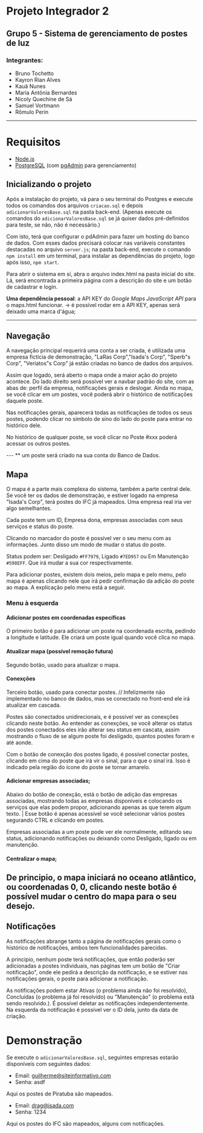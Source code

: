 # Projeto Integrador 2
## Grupo 5 - Sistema de gerenciamento de postes de luz

### Integrantes:
- Bruno Tochetto
- Kayron Rian Alves
- Kauã Nunes
- Maria Antônia Bernardes
- Nicoly Quechine de Sá
- Samuel Vortmann
- Rômulo Perin

---
# Requisitos
- [Node.js](https://nodejs.org)  
- [PostgreSQL](https://www.postgresql.org/) (com [pgAdmin](https://www.pgadmin.org/) para gerenciamento)  

## Inicializando o projeto
Após a instalação do projeto, vá para o seu terminal do Postgres e execute todos os comandos dos arquivos `criacao.sql` e depois `adicionarValoresBase.sql` na pasta back-end.
(Apenas execute os comandos do `adicionarValoresBase.sql` se já quiser dados pré-definidos para teste, se não, não é necessário.)

Com isto, terá que configurar o pdAdmin para fazer um hosting do banco de dados. Com esses dados precisará colocar nas variáveis constantes destacadas no arquivo `server.js`;
na pasta back-end, execute o comando `npm install` em um terminal, para instalar as dependências do projeto, logo após isso, `npm start`.

Para abrir o sistema em sí, abra o arquivo index.html na pasta inicial do site.
Lá, será encontrada a primeira página com a descrição do site e um botão de cadastrar e login.

**Uma dependência pessoal**: a API KEY do _Google Maps JavaScript API_ para o maps.html funcionar. -> é possível rodar em a API KEY, apenas será deixado uma marca d'água;

---

## Navegação
A navegação principal requerirá uma conta a ser criada, é utilizada uma empresa fictícia de demonstração, "LaRas Corp","Isada's Corp", "Sperb"s Corp", "Veriatos"s Corp" já estão criadas no banco de dados dos arquivos.

Assim que logado, será aberto o mapa onde a maior ação do projeto acontece. Do lado direito será possível ver a navbar padrão do site, com as abas de: perfil da empresa, notificações gerais e deslogar.
Ainda no mapa, se você clicar em um postes, você poderá abrir o histórico de notificações daquele poste.

Nas notificações gerais, aparecerá todas as notificações de todos os seus postes, podendo clicar no simbolo de sino do lado do poste para entrar no histórico dele.

No histórico de qualquer poste, se você clicar no Poste #xxx poderá acessar os outros postes.

--- ** um poste será criado na sua conta do Banco de Dados.

## Mapa
O mapa é a parte mais complexa do sistema, também a parte central dele. Se você ter os dados de demonstração, e estiver logado na empresa "Isada's Corp", terá postes do IFC já mapeados. Uma empresa real iria ver algo semelhantes.

Cada poste tem um ID, Empresa dona, empresas associadas com seus serviços e status do poste.

Clicando no marcador do poste é possível ver o seu menu com as informações. Junto disso um modo de mudar o status do poste.

Status podem ser: Desligado `#FF7979`, Ligado `#7ED957`  ou Em Manutenção `#598EFF`. Que irá mudar a sua cor respectivamente.

Para adicionar postes, existem dois meios, pelo mapa e pelo menu, pelo mapa é apenas clicando nele que irá pedir confirmação da adição do poste ao mapa. A explicação pelo menu está a seguir.

### Menu à esquerda

#### Adicionar postes em coordenadas específicas
O primeiro botão é para adicionar um poste na coordenada escrita, pedindo a longitude e latitude. Ele criará um poste igual quando você clica no mapa.

#### Atualizar mapa (possível remoção futura)
Segundo botão, usado para atualizar o mapa.

#### Conexções
Terceiro botão, usado para conectar postes. // Infelizmente não implementado no banco de dados, mas se conectado no front-end ele irá atualizar em cascada.

Postes são conectados unidirecionais, e é possível ver as conexções clicando neste botão.
Ao entender as conexções, se você alterar os status dos postes conectados eles irão alterar seu status em cascata, assim mostrando o fluxo de se algum poste foi desligado, quantos postes foram e até aonde.

Com o botão de conexção dos postes ligado, é possível conectar postes, clicando em cima do poste que irá vir o sinal, para o que o sinal irá. Isso é indicado pela região do ícone do poste se tornar amarelo.

#### Adicionar empresas associadas;

Abaixo do botão de conexção, está o botão de adição das empresas associadas, mostrando todas as empresas disponíveis e colocando os serviços que elas podem propor, adicionando apenas as que terem algum texto. | Esse botão é apenas acessível se você selecionar vários postes segurando CTRL e clicando em postes.

Empresas associadas a um poste pode ver ele normalmente, editando seu status, adicionando notificações ou deixando como Desligado, ligado ou em manutenção.

#### Centralizar o mapa;

De principio, o mapa iniciará no oceano atlântico, ou coordenadas 0, 0, clicando neste botão é possível mudar o centro do mapa para o seu desejo.
---

## Notificações
As notificações abrange tanto a página de notificações gerais como o histórico de notificações, ambos tem funcionalidades parecidas.

A principio, nenhum poste terá notificações, que então poderão ser adicionadas a postes individuais, nas páginas tem um botão de "Criar notificação", onde ele pedirá a descrição da notificação, e se estiver nas notificações gerais, o poste para adicionar a notificação.

As notificações podem estar Ativas (o problema ainda não foi resolvido), Concluídas (o problema já foi resolvido) ou "Manutenção" (o problema está sendo resolvido.).
É possível deletar as notificações independentemente.
Na esquerda da notificação é possível ver o ID dela, junto da data de criação.


# Demonstração
Se execute o `adicionarValoresBase.sql`, seguintes empresas estarão disponíveis com seguintes dados:

- Email: guilherme@siteinformativo.com
- Senha: asdf

Aqui os postes de Piratuba são mapeados.

- Email: drag@isada.com
- Senha: 1234

Aqui os postes do IFC são mapeados, alguns com notificações.
